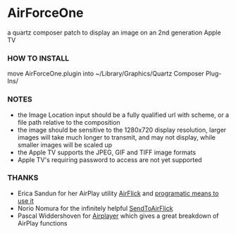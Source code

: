 
# AirForceOne
a quartz composer patch to display an image on an 2nd generation Apple TV

### HOW TO INSTALL
move AirForceOne.plugin into ~/Library/Graphics/Quartz Composer Plug-Ins/

### NOTES
* the Image Location input should be a fully qualified url with scheme, or a file path relative to the composition
* the image should be sensitive to the 1280x720 display resolution, larger images will take much longer to transmit, and may not display, while smaller images will be scaled up
* the Apple TV supports the JPEG, GIF and TIFF image formats
* Apple TV's requiring password to access are not yet supported

### THANKS
- Erica Sandun for her AirPlay utility [AirFlick](http://ericasadun.com/ftp/AirPlay/) and [programatic means to use it](https://gist.github.com/755600)
- Norio Nomura for the infinitely helpful [SendToAirFlick](https://github.com/norio-nomura/SendToAirFlick)
- Pascal Widdershoven for [Airplayer](https://github.com/PascalW/Airplayer) which gives a great breakdown of AirPlay functions

